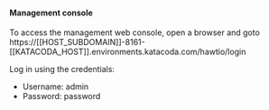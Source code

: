 #### Management console

To access the management web console, open a browser and goto https://[[HOST_SUBDOMAIN]]-8161-[[KATACODA_HOST]].environments.katacoda.com/hawtio/login

Log in using the credentials:

* Username: admin
* Password: password
